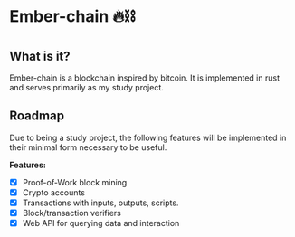 # Ember-chain :fire::chains:

## What is it?
Ember-chain is a blockchain inspired by bitcoin. It is implemented in rust and serves primarily as my study project.

## Roadmap

Due to being a study project, the following features will be implemented in their minimal form necessary to be useful.

**Features:**

- [x] Proof-of-Work block mining
- [x] Crypto accounts
- [x] Transactions with inputs, outputs, scripts.
- [x] Block/transaction verifiers
- [x] Web API for querying data and interaction
